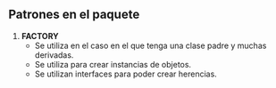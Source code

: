 ## Patrones en el paquete

1. **FACTORY**
    - Se utiliza en el caso en el que tenga una clase padre y muchas derivadas.
    - Se utiliza para crear instancias de objetos.
    - Se utilizan interfaces para poder crear herencias.